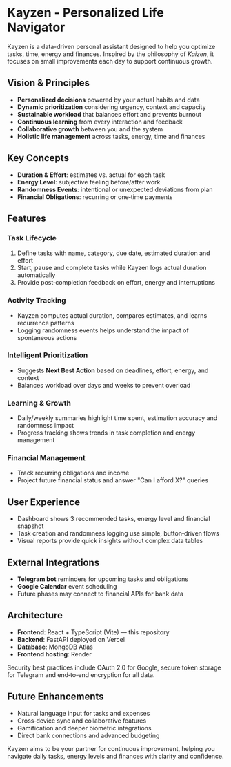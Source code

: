 # Kayzen - Personalized Life Navigator

Kayzen is a data-driven personal assistant designed to help you optimize tasks, time, energy and finances. Inspired by the philosophy of _Kaizen_, it focuses on small improvements each day to support continuous growth.

## Vision & Principles
- **Personalized decisions** powered by your actual habits and data
- **Dynamic prioritization** considering urgency, context and capacity
- **Sustainable workload** that balances effort and prevents burnout
- **Continuous learning** from every interaction and feedback
- **Collaborative growth** between you and the system
- **Holistic life management** across tasks, energy, time and finances

## Key Concepts
- **Duration & Effort**: estimates vs. actual for each task
- **Energy Level**: subjective feeling before/after work
- **Randomness Events**: intentional or unexpected deviations from plan
- **Financial Obligations**: recurring or one‑time payments

## Features
### Task Lifecycle
1. Define tasks with name, category, due date, estimated duration and effort
2. Start, pause and complete tasks while Kayzen logs actual duration automatically
3. Provide post‑completion feedback on effort, energy and interruptions

### Activity Tracking
- Kayzen computes actual duration, compares estimates, and learns recurrence patterns
- Logging randomness events helps understand the impact of spontaneous actions

### Intelligent Prioritization
- Suggests **Next Best Action** based on deadlines, effort, energy, and context
- Balances workload over days and weeks to prevent overload

### Learning & Growth
- Daily/weekly summaries highlight time spent, estimation accuracy and randomness impact
- Progress tracking shows trends in task completion and energy management

### Financial Management
- Track recurring obligations and income
- Project future financial status and answer "Can I afford X?" queries

## User Experience
- Dashboard shows 3 recommended tasks, energy level and financial snapshot
- Task creation and randomness logging use simple, button‑driven flows
- Visual reports provide quick insights without complex data tables

## External Integrations
- **Telegram bot** reminders for upcoming tasks and obligations
- **Google Calendar** event scheduling
- Future phases may connect to financial APIs for bank data

## Architecture
- **Frontend**: React + TypeScript (Vite) — this repository
- **Backend**: FastAPI deployed on Vercel
- **Database**: MongoDB Atlas
- **Frontend hosting**: Render

Security best practices include OAuth 2.0 for Google, secure token storage for Telegram and end‑to‑end encryption for all data.

## Future Enhancements
- Natural language input for tasks and expenses
- Cross‑device sync and collaborative features
- Gamification and deeper biometric integrations
- Direct bank connections and advanced budgeting

Kayzen aims to be your partner for continuous improvement, helping you navigate daily tasks, energy levels and finances with clarity and confidence.
